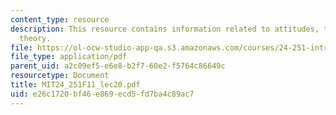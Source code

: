 ```yaml
---
content_type: resource
description: This resource contains information related to attitudes, the implicature
  theory.
file: https://ol-ocw-studio-app-qa.s3.amazonaws.com/courses/24-251-introduction-to-philosophy-of-language-fall-2011/e26c1720bf46e869ecd5fd7ba4c89ac7_MIT24_251F11_lec20.pdf
file_type: application/pdf
parent_uid: a2c09ef5-e6e8-b2f7-60e2-f5764c86649c
resourcetype: Document
title: MIT24_251F11_lec20.pdf
uid: e26c1720-bf46-e869-ecd5-fd7ba4c89ac7
---
```

